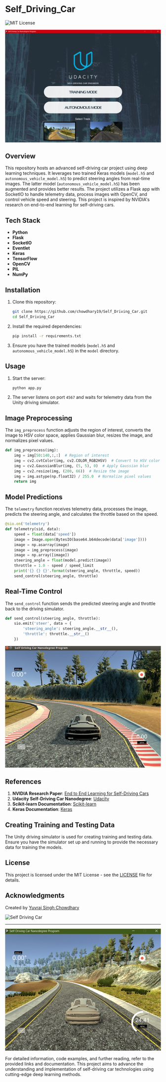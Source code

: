 
# Self_Driving_Car

![MIT License](https://img.shields.io/badge/License-MIT-blue.svg)

![Self Driving Car](public/1.jpeg)

## Overview

This repository hosts an advanced self-driving car project using deep learning techniques. It leverages two trained Keras models (`model.h5` and `autonomous_vehicle_model.h5`) to predict steering angles from real-time images. The latter model (`autonomous_vehicle_model.h5`) has been augmented and provides better results. The project utilizes a Flask app with SocketIO to handle telemetry data, process images with OpenCV, and control vehicle speed and steering. This project is inspired by NVIDIA's research on end-to-end learning for self-driving cars.

## Tech Stack

- **Python**
- **Flask**
- **SocketIO**
- **Eventlet**
- **Keras**
- **TensorFlow**
- **OpenCV**
- **PIL**
- **NumPy**

## Installation

1. Clone this repository:
   ```bash
   git clone https://github.com/chowdhary19/Self_Driving_Car.git
   cd Self_Driving_Car
   ```

2. Install the required dependencies:
   ```bash
   pip install -r requirements.txt
   ```

3. Ensure you have the trained models (`model.h5` and `autonomous_vehicle_model.h5`) in the `model` directory.

## Usage

1. Start the server:
   ```bash
   python app.py
   ```

2. The server listens on port `4567` and waits for telemetry data from the Unity driving simulator.

## Image Preprocessing

The `img_preprocess` function adjusts the region of interest, converts the image to HSV color space, applies Gaussian blur, resizes the image, and normalizes pixel values.

```python
def img_preprocess(img):
    img = img[50:140,:,:]  # Region of interest
    img = cv2.cvtColor(img, cv2.COLOR_RGB2HSV)  # Convert to HSV color space
    img = cv2.GaussianBlur(img, (5, 5), 0)  # Apply Gaussian blur
    img = cv2.resize(img, (200, 66))  # Resize the image
    img = img.astype(np.float32) / 255.0  # Normalize pixel values
    return img
```

## Model Predictions

The `telemetry` function receives telemetry data, processes the image, predicts the steering angle, and calculates the throttle based on the speed.

```python
@sio.on('telemetry')
def telemetry(sid, data):
    speed = float(data['speed'])
    image = Image.open(BytesIO(base64.b64decode(data['image'])))
    image = np.asarray(image)
    image = img_preprocess(image)
    image = np.array([image])
    steering_angle = float(model.predict(image))
    throttle = 1.0 - speed / speed_limit
    print('{} {} {}'.format(steering_angle, throttle, speed))
    send_control(steering_angle, throttle)
```

## Real-Time Control

The `send_control` function sends the predicted steering angle and throttle back to the driving simulator.

```python
def send_control(steering_angle, throttle):
    sio.emit('steer', data = {
        'steering_angle': steering_angle.__str__(),
        'throttle': throttle.__str__()
    })
```

![Self Driving Car](public/2.jpeg)

## References

1. **NVIDIA Research Paper**: [End to End Learning for Self-Driving Cars](https://arxiv.org/pdf/1604.07316.pdf)
2. **Udacity Self-Driving Car Nanodegree**: [Udacity](https://www.udacity.com/course/self-driving-car-engineer-nanodegree--nd013)
3. **Scikit-learn Documentation**: [Scikit-learn](https://scikit-learn.org/stable/)
4. **Keras Documentation**: [Keras](https://keras.io/)

## Creating Training and Testing Data

The Unity driving simulator is used for creating training and testing data. Ensure you have the simulator set up and running to provide the necessary data for training the models.

## License

This project is licensed under the MIT License - see the [LICENSE](LICENSE) file for details.

## Acknowledgments

Created by [Yuvraj Singh Chowdhary](https://github.com/chowdhary19)

![Self Driving Car](public/self_driving_car2.jpg)

---

![Self Driving Car](public/3.jpeg)

For detailed information, code examples, and further reading, refer to the provided links and documentation. This project aims to advance the understanding and implementation of self-driving car technologies using cutting-edge deep learning methods.



